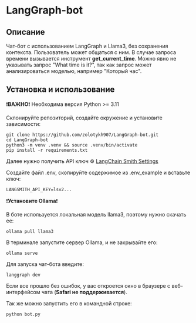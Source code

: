 # LangGraph-bot

## Описание
Чат-бот с использованием LangGraph и Llama3, без сохранения контекста. Пользователь может общаться с ним. В случае запроса времени вызывается инструмент **get_current_time**. Можно явно не указывать запрос "What time is it?", так как запрос может анализироваться моделью, например "Который час".

## Установка и использование
❗**ВАЖНО**❗ Необходима версия Python >= 3.11

Склонируйте репозиторий, создайте окружение и установите зависимости:
```
git clone https://github.com/zolotykh907/LangGraph-bot.git
cd LangGraph-bot
python3 -m venv .venv && source .venv/bin/activate
pip install -r requirements.txt
```
Далее нужно получить API ключ
⚙️ [LangChain Smith Settings](https://smith.langchain.com/settings)

Создайте файл .env, скопируйте содержимое из .env_example и вставьте ключ:
```
LANGSMITH_API_KEY=lsv2...
```

❗**Установите Ollama**❗

В боте используется локальная модель llama3, поэтому нужно скачать ее:

```
ollama pull llama3
```
В терминале запустите сервер Ollama, и не закрывайте его:
```
ollama serve
```

Для запуска чат-бота введите:
```
langgraph dev
```
Если все прошло без ошибок, у вас откроется окно в браузере с веб-интерфейсом чата (**Safari не поддерживается**).

Так же можно запустить его в командной строке:
```
python bot.py
```
